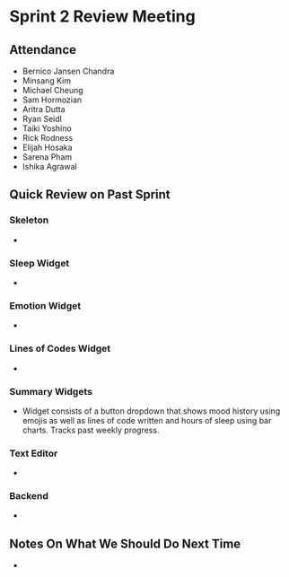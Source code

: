 # Sprint 2 Review Meeting

## Attendance
- Bernico Jansen Chandra
- Minsang Kim
- Michael Cheung
- Sam Hormozian
- Aritra Dutta
- Ryan Seidl
- Taiki Yoshino
- Rick Rodness
- Elijah Hosaka
- Sarena Pham
- Ishika Agrawal

## Quick Review on Past Sprint
### Skeleton
- 

### Sleep Widget
- 

### Emotion Widget
- 

### Lines of Codes Widget
- 

### Summary Widgets
- Widget consists of a button dropdown that shows mood history using emojis as well as lines of code written and hours of sleep using bar charts. Tracks past weekly progress.

### Text Editor
- 

### Backend
- 

## Notes On What We Should Do Next Time
- 
